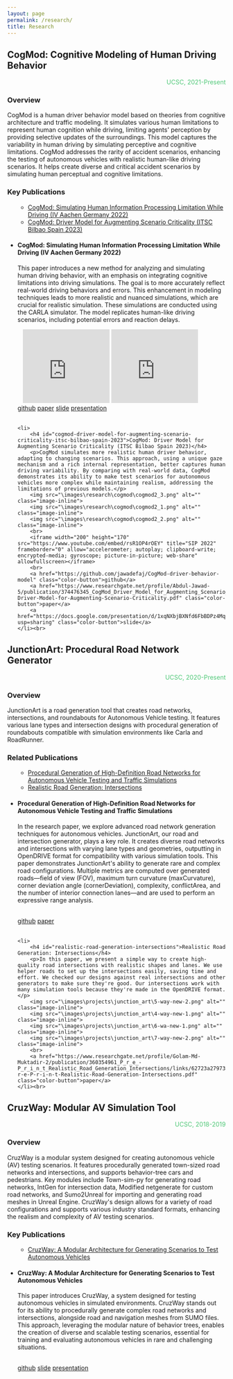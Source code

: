 ```yaml
---
layout: page
permalink: /research/
title: Research
---
```


<h2>CogMod: Cognitive Modeling of Human Driving Behavior</h2>
<div style="text-align: right; color: #50C878"> UCSC, 2021-Present </div>

<h3>Overview</h3>
<p>CogMod is a human driver behavior model based on theories from cognitive architecture and traffic modeling. It simulates various human limitations to represent human cognition while driving, limiting agents' perception by providing selective updates of the surroundings. This model captures the variability in human driving by simulating perceptive and cognitive limitations. CogMod addresses the rarity of accident scenarios, enhancing the testing of autonomous vehicles with realistic human-like driving scenarios. It helps create diverse and critical accident scenarios by simulating human perceptual and cognitive limitations.</p>

<h3>Key Publications</h3>
<ul>
    <ul>
        <li><a href="#cogmod-simulating-human-information-processing-limitation-while-driving-iv-aachen-germany-2022">CogMod: Simulating Human Information Processing Limitation While Driving (IV Aachen Germany 2022)</a></li>
        <li><a href="#cogmod-driver-model-for-augmenting-scenario-criticality-itsc-bilbao-spain-2023">CogMod: Driver Model for Augmenting Scenario Criticality (ITSC Bilbao Spain 2023)</a></li>
    </ul>
    <li>
        <h4 id="cogmod-simulating-human-information-processing-limitation-while-driving-iv-aachen-germany-2022">CogMod: Simulating Human Information Processing Limitation While Driving (IV Aachen Germany 2022)</h4>
        <p>This paper introduces a new method for analyzing and simulating human driving behavior, with an emphasis on integrating cognitive limitations into driving simulations. The goal is to more accurately reflect real-world driving behaviors and errors. This enhancement in modeling techniques leads to more realistic and nuanced simulations, which are crucial for realistic simulation. These simulations are conducted using the CARLA simulator. The model replicates human-like driving scenarios, including potential errors and reaction delays.</p>
        <img src="\images\research\cogmod\cogmod1_3.png" alt="" class="image-inline">
        <img src="\images\research\cogmod\cogmod1_1.png" alt="" class="image-inline">
        <!-- <img src="\images\research\cogmod\cogmod1_2.png" alt="" class="image-inline"> -->
        <img src="\images\research\cogmod\cogmod1_4.png" alt="" class="image-inline">
        <iframe width="200" height="170" src="https://www.youtube.com/embed/g2BcNwqwVIU" title="CogMod: Simulating Human Information Processing Limitations While Driving" frameborder="0" allow="accelerometer; autoplay; clipboard-write; encrypted-media; gyroscope; picture-in-picture; web-share" allowfullscreen></iframe>
        <iframe width="200" height="170" src="https://www.youtube.com/embed/CXwnYlkkxas" title="CogMod: Cognitive Modeling Human Driving Behavior" frameborder="0" allow="accelerometer; autoplay; clipboard-write; encrypted-media; gyroscope; picture-in-picture; web-share" allowfullscreen></iframe>
        <br>
        <a href="https://github.com/jawadefaj/CogMod-driver-behavior-model" class="color-button">github</a>
        <a href="https://ieeexplore.ieee.org/abstract/document/9827128" class="color-button">paper</a>
        <a href="https://docs.google.com/presentation/d/1n0n1ZJnNoK56XHaLxgQRCETVH6hlpo7jNcYRRwPWHYc/edit?usp=sharing" class="color-button">slide</a>
        <a href="https://youtu.be/g2BcNwqwVIU" class="color-button">presentation</a>
    </li><br>

    <li>
        <h4 id="cogmod-driver-model-for-augmenting-scenario-criticality-itsc-bilbao-spain-2023">CogMod: Driver Model for Augmenting Scenario Criticality (ITSC Bilbao Spain 2023)</h4>
        <p>CogMod simulates more realistic human driver behavior, adapting to changing scenarios. This approach, using a unique gaze mechanism and a rich internal representation, better captures human driving variability. By comparing with real-world data, CogMod demonstrates its ability to make test scenarios for autonomous vehicles more complex while maintaining realism, addressing the limitations of previous models.</p>
        <img src="\images\research\cogmod\cogmod2_3.png" alt="" class="image-inline">
        <img src="\images\research\cogmod\cogmod2_1.png" alt="" class="image-inline">
        <img src="\images\research\cogmod\cogmod2_2.png" alt="" class="image-inline"> 
        <br>
        <iframe width="200" height="170" src="https://www.youtube.com/embed/rsR1OP4rOEY" title="SIP 2022" frameborder="0" allow="accelerometer; autoplay; clipboard-write; encrypted-media; gyroscope; picture-in-picture; web-share" allowfullscreen></iframe>
        <br>
        <a href="https://github.com/jawadefaj/CogMod-driver-behavior-model" class="color-button">github</a>
        <a href="https://www.researchgate.net/profile/Abdul-Jawad-5/publication/374476345_CogMod_Driver_Model_for_Augmenting_Scenario_Criticality/links/651f7f283ab6cb4ec6be0979/CogMod-Driver-Model-for-Augmenting-Scenario-Criticality.pdf" class="color-button">paper</a>
        <a href="https://docs.google.com/presentation/d/1xqNXbjBXNfd6FbBDPz4MqpaBbmtfnrtqy4qlUeehE9Q/edit?usp=sharing" class="color-button">slide</a>
    </li><br>
</ul>

<h2>JunctionArt: Procedural Road Network Generator</h2>
<div style="text-align: right; color: #50C878"> UCSC, 2020-Present </div>

<h3>Overview</h3>
<p>JunctionArt is a road generation tool that creates road networks, intersections, and roundabouts for Autonomous Vehicle testing. It features various lane types and intersection designs with procedural generation of roundabouts compatible with simulation environments like Carla and RoadRunner.</p>

<h3>Related Publications</h3>
<ul>
    <ul>
        <li><a href="#procedural-generation-of-high-definition-road-networks-for-autonomous-vehicle-testing-and-traffic-simulations">Procedural Generation of High-Definition Road Networks for Autonomous Vehicle Testing and Traffic Simulations</a></li>
        <li><a href="#realistic-road-generation-intersections">Realistic Road Generation: Intersections</a></li>
    </ul>
    <li>
        <h4 id="procedural-generation-of-high-definition-road-networks-for-autonomous-vehicle-testing-and-traffic-simulations">Procedural Generation of High-Definition Road Networks for Autonomous Vehicle Testing and Traffic Simulations</h4>
        <p>In the research paper, we explore advanced road network generation techniques for autonomous vehicles. JunctionArt, our road and intersection generator, plays a key role. It creates diverse road networks and intersections with varying lane types and geometries, outputting in OpenDRIVE format for compatibility with various simulation tools. This paper demonstrates JunctionArt's ability to generate rare and complex road configurations. Multiple metrics are computed over generated roads—field of view (FOV), maximum turn curvature (maxCurvature), corner deviation angle (cornerDeviation), complexity, conflictArea, and the number of interior connection lanes—and are used to perform an expressive range analysis.</p>
        <img src="\images\projects\junction_art\a-roads.png" alt="" class="image-inline">
        <img src="\images\projects\junction_art\another-road.png" alt="" class="image-inline"> 
        <br>
        <a href="https://github.com/AugmentedDesignLab/junction-art" class="color-button">github</a>
        <a href="https://www.sae.org/publications/technical-papers/content/12-06-01-0007/" class="color-button">paper</a>
    </li><br>

    <li>
        <h4 id="realistic-road-generation-intersections">Realistic Road Generation: Intersections</h4>
        <p>In this paper, we present a simple way to create high-quality road intersections with realistic shapes and lanes. We use helper roads to set up the intersections easily, saving time and effort. We checked our designs against real intersections and other generators to make sure they're good. Our intersections work with many simulation tools because they're made in the OpenDRIVE format.</p>
        <img src="\images\projects\junction_art\5-way-new-2.png" alt="" class="image-inline">
        <img src="\images\projects\junction_art\4-way-new-1.png" alt="" class="image-inline">
        <img src="\images\projects\junction_art\6-wa-new-1.png" alt="" class="image-inline">
        <img src="\images\projects\junction_art\7-way-new-2.png" alt="" class="image-inline"> 
        <br>
        <a href="https://www.researchgate.net/profile/Golam-Md-Muktadir-2/publication/360354961_P_r_e_-P_r_i_n_t_Realistic_Road_Generation_Intersections/links/62723a27973bbb29cc601650/P-r-e-P-r-i-n-t-Realistic-Road-Generation-Intersections.pdf" class="color-button">paper</a>
    </li><br>
</ul>

<h2>CruzWay: Modular AV Simulation Tool</h2>
<div style="text-align: right; color: #50C878"> UCSC, 2018-2019 </div>

<h3>Overview</h3>
<p>CruzWay is a modular system designed for creating autonomous vehicle (AV) testing scenarios. It features procedurally generated town-sized road networks and intersections, and supports behavior-tree cars and pedestrians. Key modules include Town-sim-py for generating road networks, IntGen for intersection data, Modified netgenerate for custom road networks, and Sumo2Unreal for importing and generating road meshes in Unreal Engine. CruzWay's design allows for a variety of road configurations and supports various industry standard formats, enhancing the realism and complexity of AV testing scenarios.</p>

<h3>Key Publications</h3>
<ul>
    <ul>
        <li><a href="#cruzway-a-modular-architecture-for-generating-scenarios-to-test-autonomous-vehicles">CruzWay: A Modular Architecture for Generating Scenarios to Test Autonomous Vehicles</a></li>
    </ul>
    <li>
        <h4 id="cruzway-a-modular-architecture-for-generating-scenarios-to-test-autonomous-vehicles">CruzWay: A Modular Architecture for Generating Scenarios to Test Autonomous Vehicles</h4>
        <p>This paper introduces CruzWay, a system designed for testing autonomous vehicles in simulated environments. CruzWay stands out for its ability to procedurally generate complex road networks and intersections, alongside road and navigation meshes from SUMO files. This approach, leveraging the modular nature of behavior trees, enables the creation of diverse and scalable testing scenarios, essential for training and evaluating autonomous vehicles in rare and challenging situations.</p>
        <img src="\images\research\cruzway\cruzway1.png" alt="" class="image-inline">
        <img src="\images\research\cruzway\cruzway2.png" alt="" class="image-inline">
        <img src="\images\research\cruzway\cruzway3.png" alt="" class="image-inline">
        <img src="\images\research\cruzway\cruzway_1.png" alt="" class="image-inline">
        <img src="\images\research\cruzway\cruzway4.png" alt="" class="image-inline"> 
        <img src="\images\research\cruzway\cruzway_5.png" alt="" class="image-inline"> 
        <img src="\images\research\cruzway\cruzway_4.png" alt="" class="image-inline">
        <br>
        <a href="https://github.com/AugmentedDesignLab/CruzWay" class="color-button">github</a>
        <a href="https://docs.google.com/presentation/d/1vx4r2b_J-H5eupHZMiy-r2QsCdXXBPe-o32VAWo9upU/edit?usp=sharing" class="color-button">slide</a>
        <a href="https://youtu.be/ru2K4Y_WrGs" class="color-button">presentation</a>
    </li><br>
</ul>
